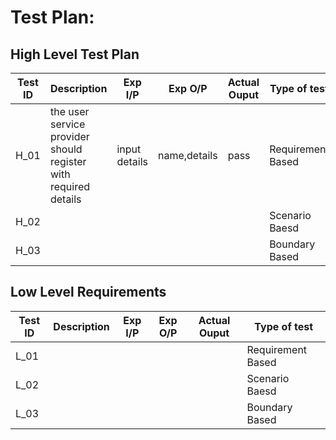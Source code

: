 # Test Plan:

## High Level Test Plan

|Test ID|Description            |Exp I/P   | Exp  O/P  |Actual Ouput  |Type of test|
|-----  |---------------------- |----------|-----------|--------------|------------|
|H_01   |the user service provider should register with required details|input details |name,details|    pass |Requirement Based|
|H_02   |                       |          |           |              |Scenario Baesd   |
|H_03   |                       |          |           |              |Boundary Based   |





## Low Level Requirements

|Test ID|Description            |Exp I/P   | Exp  O/P  |Actual Ouput  |Type of test|
|-----  |---------------------- |----------|-----------|--------------|------------|
|L_01   |                       |          |           |              |Requirement Based|
|L_02   |                       |          |           |              |Scenario Baesd   |
|L_03   |                       |          |           |              |Boundary Based   |
